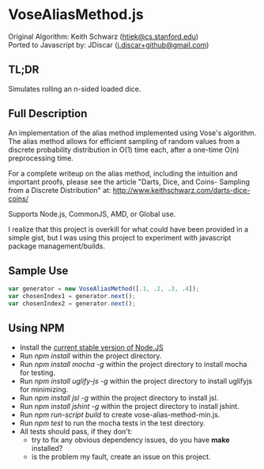 VoseAliasMethod.js
====

Original Algorithm: Keith Schwarz (htiek@cs.stanford.edu)  
Ported to Javascript by: JDiscar (j.discar+github@gmail.com)  

TL;DR
-----------------------------------------
Simulates rolling an n-sided loaded dice.

Full Description
-----------------------------------------
  An implementation of the alias method implemented using Vose's algorithm.
  The alias method allows for efficient sampling of random values from a
  discrete probability distribution in O(1) time each, after a one-time 
  O(n) preprocessing time.
  
  For a complete writeup on the alias method, including the intuition and
  important proofs, please see the article "Darts, Dice, and Coins- Sampling
  from a Discrete Distribution" at: http://www.keithschwarz.com/darts-dice-coins/
  
  Supports Node.js, CommonJS, AMD, or Global use.	
  
  I realize that this project is overkill for what could have been provided in a 
  simple gist, but I was using this project to experiment with javascript package
  management/builds.

Sample Use
-----------------------------------------
```javascript
var generator = new VoseAliasMethod([.1, .2, .3, .4]);  
var chosenIndex1 = generator.next();  
var chosenIndex2 = generator.next();  
```

Using NPM 
-----------------------------------------

* Install the [current stable version of Node.JS](http://nodejs.org/download/)
* Run _npm install_ within the project directory.
* Run _npm install mocha -g_ within the project directory to install mocha for testing.
* Run _npm install uglify-js -g_ within the project directory to install uglifyjs for minimizing.
* Run _npm install jsl -g_ within the project directory to install jsl.
* Run _npm install jshint -g_ within the project directory to install jshint.
* Run _npm run-script build_ to create vose-alias-method-min.js.
* Run _npm test_ to run the mocha tests in the test directory.
* All tests should pass, if they don't:
  * try to fix any obvious dependency issues, do you have __make__ installed?
  * is the problem my fault, create an issue on this project.
